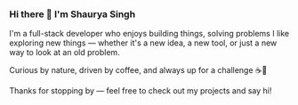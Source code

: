 ### Hi there 👋 I'm Shaurya Singh

I'm a full-stack developer who enjoys building things, solving problems
I like exploring new things — whether it's a new idea, a new tool, or just a new way to look at an old problem.

Curious by nature, driven by coffee, and always up for a challenge ☕🚀

Thanks for stopping by — feel free to check out my projects and say hi!
